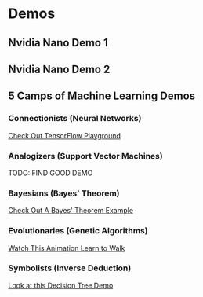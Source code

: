 # Demos

## Nvidia Nano Demo 1

## Nvidia Nano Demo 2

## 5 Camps of Machine Learning Demos
### Connectionists (Neural Networks)
[Check Out TensorFlow Playground](https://playground.tensorflow.org/)
### Analogizers (Support Vector Machines)
TODO: FIND GOOD DEMO
### Bayesians (Bayes’ Theorem)
[Check Out A Bayes' Theorem Example](https://allenkim67.github.io/bayes-demo/)
### Evolutionaries (Genetic Algorithms)
[Watch This Animation Learn to Walk](https://rednuht.org/genetic_walkers/)
### Symbolists (Inverse Deduction)
[Look at this Decision Tree Demo](http://www.r2d3.us/visual-intro-to-machine-learning-part-1/)

